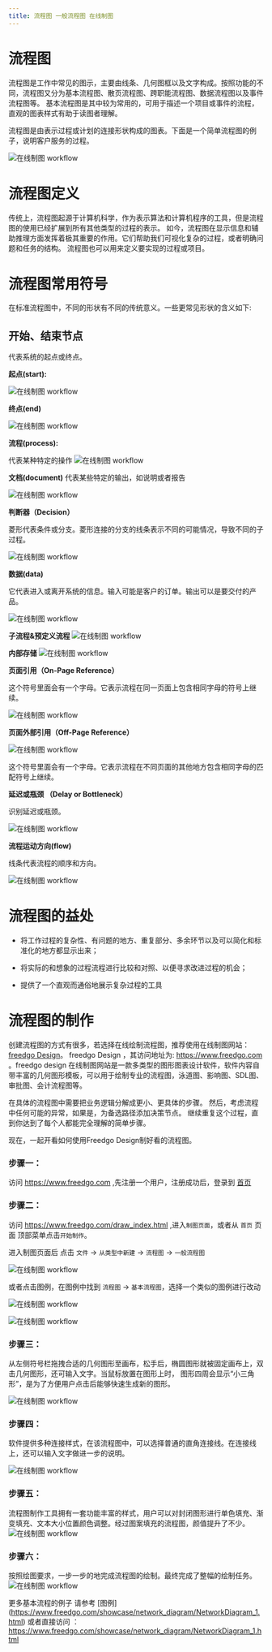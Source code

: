 ```yaml
---
title: 流程图 一般流程图 在线制图
---
```


# 流程图

流程图是工作中常见的图示，主要由线条、几何图框以及文字构成。按照功能的不同，流程图又分为基本流程图、散页流程图、跨职能流程图、数据流程图以及事件流程图等。
基本流程图是其中较为常用的，可用于描述一个项目或事件的流程，直观的图表样式有助于读图者理解。

流程图是由表示过程或计划的连接形状构成的图表。下面是一个简单流程图的例子，说明客户服务的过程。

![在线制图 workflow](https://www.freedgo.com/public/themes/freedgo/workflow/workflow1.png "在线制图 workflow")


# 流程图定义

传统上，流程图起源于计算机科学，作为表示算法和计算机程序的工具，但是流程图的使用已经扩展到所有其他类型的过程的表示。
如今，流程图在显示信息和辅助推理方面发挥着极其重要的作用。它们帮助我们可视化复杂的过程，或者明确问题和任务的结构。
流程图也可以用来定义要实现的过程或项目。



# 流程图常用符号

在标准流程图中，不同的形状有不同的传统意义。一些更常见形状的含义如下:

## 开始、结束节点

代表系统的起点或终点。

**起点(start):**

![在线制图 workflow](https://www.freedgo.com/public/themes/freedgo/workflow/workflow_start.png "在线制图 workflow")

**终点(end)**

![在线制图 workflow](https://www.freedgo.com/public/themes/freedgo/workflow/workflow_end.png "在线制图 workflow")

**流程(process):**

代表某种特定的操作
![在线制图 workflow](https://www.freedgo.com/public/themes/freedgo/workflow/workflow_process.png "在线制图 workflow")

**文档(document)**
代表某些特定的输出，如说明或者报告

![在线制图 workflow](https://www.freedgo.com/public/themes/freedgo/workflow/workflow_doc.png "在线制图 workflow")

**判断器（Decision）**

菱形代表条件或分支。菱形连接的分支的线条表示不同的可能情况，导致不同的子过程。

![在线制图 workflow](https://www.freedgo.com/public/themes/freedgo/workflow/workflow_dec.png "在线制图 workflow")


**数据(data)**

它代表进入或离开系统的信息。输入可能是客户的订单。输出可以是要交付的产品。

![在线制图 workflow](https://www.freedgo.com/public/themes/freedgo/workflow/workflow_data.png "在线制图 workflow")

**子流程&预定义流程**
![在线制图 workflow](https://www.freedgo.com/public/themes/freedgo/workflow/workflow9.png "在线制图 workflow")


**内部存储**
![在线制图 workflow](https://www.freedgo.com/public/themes/freedgo/workflow/workflow_s.png "在线制图 workflow")


**页面引用（On-Page Reference）**

这个符号里面会有一个字母。它表示流程在同一页面上包含相同字母的符号上继续。

![在线制图 workflow](https://www.freedgo.com/public/themes/freedgo/workflow/workflow_onepage.png "在线制图 workflow")

**页面外部引用（Off-Page Reference）**

![在线制图 workflow](https://www.freedgo.com/public/themes/freedgo/workflow/workflow_offpage.png "在线制图 workflow")
 
 
这个符号里面会有一个字母。它表示流程在不同页面的其他地方包含相同字母的匹配符号上继续。 


**延迟或瓶颈 （Delay or Bottleneck）**

识别延迟或瓶颈。 

![在线制图 workflow](https://www.freedgo.com/public/themes/freedgo/workflow/workflow_delay.png "在线制图 workflow")
 
**流程运动方向(flow)**
 
线条代表流程的顺序和方向。   

![在线制图 workflow](https://www.freedgo.com/public/themes/freedgo/workflow/workflow_flow.png "在线制图 workflow")

# 流程图的益处

- 将工作过程的复杂性、有问题的地方、重复部分、多余环节以及可以简化和标准化的地方都显示出来； 

- 将实际的和想象的过程流程进行比较和对照、以便寻求改进过程的机会； 

- 提供了一个直观而通俗地展示复杂过程的工具

# 流程图的制作

创建流程图的方式有很多，若选择在线绘制流程图，推荐使用在线制图网站： [freedgo Design](https://www.freedgo.com  "在线制图工具")。 freedgo Design ，其访问地址为: https://www.freedgo.com 。freedgo design 在线制图网站是一款多类型的图形图表设计软件，软件内容自带丰富的几何图形模板，可以用于绘制专业的流程图，泳道图、影响图、SDL图、审批图、会计流程图等。


在具体的流程图中需要把业务逻辑分解成更小、更具体的步骤。 然后，考虑流程中任何可能的异常，如果是，为备选路径添加决策节点。
 继续重复这个过程，直到你达到了每个人都能完全理解的简单步骤。

现在，一起开看如何使用Freedgo Design制好看的流程图。

### 步骤一：

访问 https://www.freedgo.com ,先注册一个用户，注册成功后，登录到 [首页](https://www.freedgo.com)

### 步骤二：

访问 https://www.freedgo.com/draw_index.html ,进入`制图页面`，或者从 `首页` 页面 顶部菜单点击`开始制作`。

进入制图页面后 点击 `文件` -> `从类型中新建` -> `流程图` -> `一般流程图`

![在线制图 workflow](https://www.freedgo.com/public/themes/freedgo/workflow/workflow2.png "在线制图 workflow")


或者点击图例，在图例中找到 `流程图` -> `基本流程图`，选择一个类似的图例进行改动

![在线制图 workflow](https://www.freedgo.com/public/themes/freedgo/workflow/workflow3.png "在线制图 workflow")


![在线制图 workflow](https://www.freedgo.com/public/themes/freedgo/workflow/workflow4.png "在线制图 workflow")

### 步骤三：

从左侧符号栏拖拽合适的几何图形至画布，松手后，椭圆图形就被固定画布上，双击几何图形，还可输入文字。当鼠标放置在图形上时，
图形四周会显示“小三角形”，是为了方便用户点击后能够快速生成新的图形。

![在线制图 workflow](https://www.freedgo.com/public/themes/freedgo/workflow/workflow5.png "在线制图 workflow")

### 步骤四：

软件提供多种连接样式，在该流程图中，可以选择普通的直角连接线。在连接线上，还可以输入文字做进一步的说明。

![在线制图 workflow](https://www.freedgo.com/public/themes/freedgo/workflow/workflow6.png "在线制图 workflow")


### 步骤五：

流程图制作工具拥有一套功能丰富的样式，用户可以对封闭图形进行单色填充、渐变填充、文本大小位置颜色调整。经过图案填充的流程图，颜值提升了不少。
![在线制图 workflow](https://www.freedgo.com/public/themes/freedgo/workflow/workflow7.png "在线制图 workflow")


### 步骤六：

按照绘图要求，一步一步的地完成流程图的绘制。最终完成了整幅的绘制任务。
![在线制图 workflow](https://www.freedgo.com/public/themes/freedgo/workflow/workflow8.png "在线制图 workflow")

更多基本流程的例子 请参考 [图例] (https://www.freedgo.com/showcase/network_diagram/NetworkDiagram_1.html) 或者直接访问 ： https://www.freedgo.com/showcase/network_diagram/NetworkDiagram_1.html

